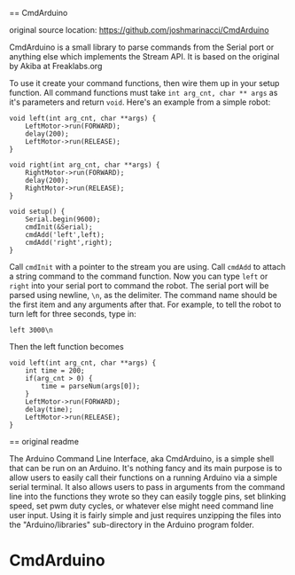 == CmdArduino

original source location:
https://github.com/joshmarinacci/CmdArduino


CmdArduino is a small library to parse commands from the Serial port
or anything else which implements the Stream API.  It is based on the
original by Akiba at Freaklabs.org

To use it create your command functions, then wire them up in your setup function.
All command functions must take `int arg_cnt, char ** args` as it's parameters
and return `void`.
Here's an example from a simple robot:

```
void left(int arg_cnt, char **args) {
    LeftMotor->run(FORWARD);
    delay(200);
    LeftMotor->run(RELEASE);
}

void right(int arg_cnt, char **args) {
    RightMotor->run(FORWARD);
    delay(200);
    RightMotor->run(RELEASE);
}

void setup() {
    Serial.begin(9600);
    cmdInit(&Serial);
    cmdAdd('left',left);
    cmdAdd('right',right);
}
```

Call `cmdInit` with a pointer to the stream you are using. Call `cmdAdd`
to attach a string command to the command function.  Now you can type `left`
or `right` into your serial port to command the robot.  The serial port
will be parsed using newline, `\n`, as the delimiter. The command name should
be the first item and any arguments after that.  For example, to tell the robot
to turn left for three seconds, type in:

```
left 3000\n
```

Then the left function becomes

```
void left(int arg_cnt, char **args) {
    int time = 200;
    if(arg_cnt > 0) {
        time = parseNum(args[0]);
    }
    LeftMotor->run(FORWARD);
    delay(time);
    LeftMotor->run(RELEASE);
}
```







== original readme

The Arduino Command Line Interface, aka CmdArduino, is a simple shell that can
be run on an Arduino. It's nothing fancy and its main purpose is to allow users
to easily call their functions on a running Arduino via a simple serial
terminal. It also allows users to pass in arguments from the command line into
the functions they wrote so they can easily toggle pins, set blinking speed,
set pwm duty cycles, or whatever else might need command line user input. Using
it is fairly simple and just requires unzipping the files into the
"Arduino/libraries" sub-directory in the Arduino program folder.
# CmdArduino

